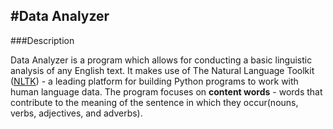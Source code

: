 
#Data Analyzer
----------------------------


###Description


Data Analyzer is a program which allows for conducting a basic linguistic analysis of any English text. It makes use of The Natural Language Toolkit ([NLTK](https://www.nltk.org/)) -  a leading platform for building Python programs to work with human language data. The program focuses on **content words** - words that contribute to the meaning of the sentence in which they occur(nouns, verbs, adjectives, and adverbs).
